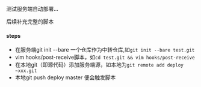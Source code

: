测试服务端自动部署...

后续补充完整的脚本

#### steps

* 在服务端git init --bare 一个仓库作为中转仓库,如`git init --bare test.git`
* vim hooks/post-receive脚本，如`cd test.git && vim hooks/post-receive`
* 在本地git（即源代码）添加服务端源，如本地为`git remote add deploy ~xxx.git`
* 本地git push deploy master 便会触发脚本
